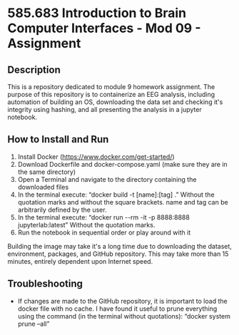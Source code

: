 # 585.683 Introduction to Brain Computer Interfaces - Mod 09 - Assignment
## Description
This is a repository dedicated to module 9 homework assignment. The purpose of this repository is to containerize an EEG analysis, including automation of building an OS, downloading the data set and checking it's integrity using hashing, and all presenting the analysis in a jupyter notebook.

## How to Install and Run
1. Install Docker (https://www.docker.com/get-started/)
2. Download Dockerfile and docker-compose.yaml (make sure they are in the same directory)
3. Open a Terminal and navigate to the directory containing the downloaded files
4. In the terminal execute: “docker build -t [name]:[tag] .” Without the quotation marks and without the square brackets. name and tag can be arbitrarily defined by the user.
5. In the terminal execute: “docker run --rm -it -p 8888:8888 jupyterlab:latest” Without the quotation marks.
6. Run the notebook in sequential order or play around with it

Building the image may take it's a long time due to downloading the dataset, environment, packages, and GitHub repository. This may take more than 15 minutes, entirely dependent upon Internet speed.


## Troubleshooting
- If changes are made to the GitHub repository, it is important to load the docker file with no cache. I have found it useful to prune everything using the command (in the terminal without quotations): “docker system prune –all”
